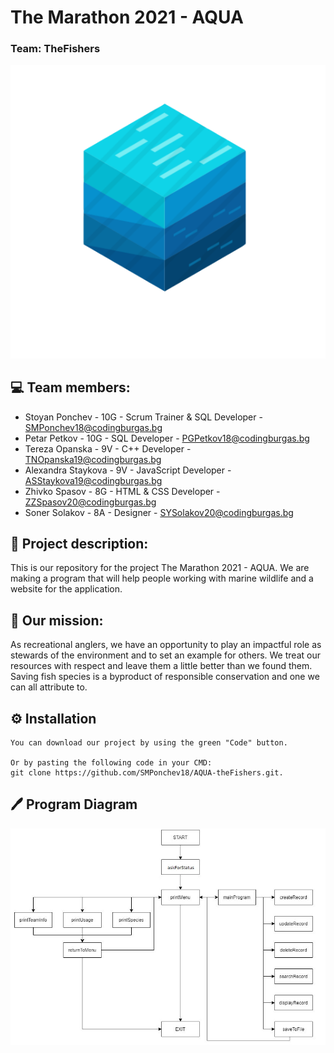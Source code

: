 # The Marathon 2021 - AQUA

### Team: TheFishers
<p align="center"><img src="Site/Icons/logo.jpg" width: 50%;></p>

## 💻 Team members:
* Stoyan Ponchev - 10G - Scrum Trainer & SQL Developer - SMPonchev18@codingburgas.bg
* Petar Petkov - 10G - SQL Developer - PGPetkov18@codingburgas.bg
* Tereza Opanska - 9V - C++ Developer - TNOpanska19@codingburgas.bg
* Alexandra Staykova - 9V - JavaScript Developer - ASStaykova19@codingburgas.bg
* Zhivko Spasov - 8G - HTML & CSS Developer - ZZSpasov20@codingburgas.bg
* Soner Solakov - 8A - Designer - SYSolakov20@codingburgas.bg





## 📖 Project description:
This is our repository for the project The Marathon 2021 - AQUA. We are making a program that will help people working with marine wildlife and a website for the application.


##  🏹 Our mission:
As recreational anglers, we have an opportunity to play an impactful role as stewards of the environment and to set an example for others. We treat our resources with respect and leave them a little better than we found them. Saving fish species is a byproduct of responsible conservation and one we can all attribute to.

## ⚙️ Installation
```
You can download our project by using the green "Code" button.

Or by pasting the following code in your CMD:
git clone https://github.com/SMPonchev18/AQUA-theFishers.git.
```
## 🖊 Program Diagram
![Program Diagram](/Site/Images/diagram.jpg)

